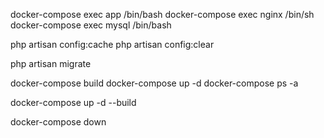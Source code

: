 docker-compose exec app  /bin/bash
docker-compose exec nginx  /bin/sh
docker-compose exec mysql  /bin/bash

php artisan config:cache
php artisan config:clear

php artisan migrate

docker-compose build
docker-compose up -d
docker-compose ps -a

docker-compose up -d --build

docker-compose down